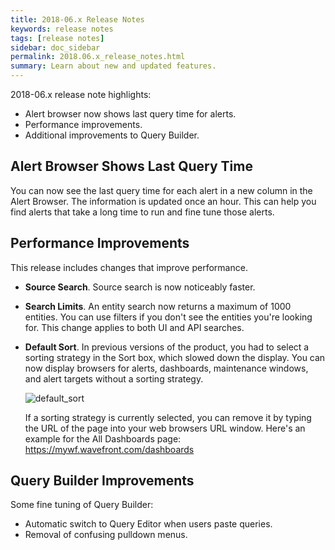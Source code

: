 ```yaml
---
title: 2018-06.x Release Notes
keywords: release notes
tags: [release notes]
sidebar: doc_sidebar
permalink: 2018.06.x_release_notes.html
summary: Learn about new and updated features.
---
```


2018-06.x release note highlights:
- Alert browser now shows last query time for alerts.
- Performance improvements.
- Additional improvements to Query Builder.

## Alert Browser Shows Last Query Time

You can now see the last query time for each alert in a new column in the Alert Browser. The information is updated once an hour. This can help you find alerts that take a long time to run and fine tune those alerts.

## Performance Improvements

This release includes changes that improve performance.
- **Source Search**. Source search is now noticeably faster.
- **Search Limits**. An entity search now returns a maximum of 1000 entities. You can use filters if you don't see the entities you're looking for. This change applies to both UI and API searches.
- **Default Sort**. In previous versions of the product, you had to select a sorting strategy in the Sort box, which slowed down the display. You can now display browsers for alerts, dashboards, maintenance windows, and alert targets without a sorting strategy.

   ![default_sort](images/sort_box.png)

   If a sorting strategy is currently selected, you can remove it by typing the URL of the page into your web browsers URL window. Here's an example for the All Dashboards page: https://mywf.wavefront.com/dashboards

## Query Builder Improvements

Some fine tuning of Query Builder:
- Automatic switch to Query Editor when users paste queries.
- Removal of confusing pulldown menus.
